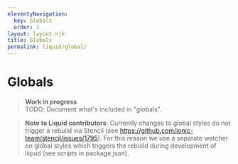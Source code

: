 ```yaml
---
eleventyNavigation:
  key: Globals
  order: 1
layout: layout.njk
title: Globals
permalink: liquid/global/
---
```


# Globals

> **Work in progress**<br>
> TODO: Document what's included in "globals".

> **Note to Liquid contributors**: Currently changes to global styles do not trigger a rebuild via Stencil (see https://github.com/ionic-team/stencil/issues/1795). For this reason we use a separate watcher on global styles which triggers the rebuild during development of liquid (see scripts in package.json).